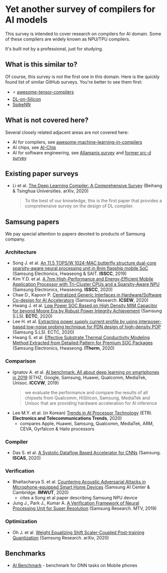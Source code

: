 # Yet another survey of compilers for AI models

This survey is intended to cover research on compilers for AI domain. Some of these compilers are widely known as NPU/TPU compilers.

It's built not by a professional, just for studying.

## What is this similar to?

Of course, this survey is not the first one in this domain. Here is the quickly found list of similar GitHub surveys. You're better to see them first:

- :star: [awesome-tensor-compilers](https://github.com/merrymercy/awesome-tensor-compilers)
- [DL-on-Silicon](https://github.com/gopala-kr/DL-on-Silicon)
- [SpikeNN](https://github.com/gopala-kr/Quantum-Dots/blob/5f678284a308292a44fa7578814860528c5e1d04/05-BCI_Neuromorphic/SpikeNN.md)

## What is not covered here?

Several closely related adjacent areas are not covered here:

- AI for compilers, see [awesome-machine-learning-in-compilers](https://github.com/zwang4/awesome-machine-learning-in-compilers)
- AI chips, see [AI-Chip](https://github.com/basicmi/AI-Chip)
- AI for software engineering, see [Allamanis survey](https://ml4code.github.io/) and [former src-d survey](https://github.com/src-d/awesome-machine-learning-on-source-code)

## Existing paper surveys

- Li et al. [The Deep Learning Compiler: A Comprehensive Survey](https://arxiv.org/pdf/2002.03794.pdf) (Beihang & Tsinghua Universities. arXiv, 2020)
  > To the best of our knowledge, this is the first paper that provides a comprehensive survey on the design of DL compiler.

## Samsung papers

We pay special attention to papers devoted to products of Samsung company.

### Architecture
- Song J. et al. [An 11.5 TOPS/W 1024-MAC butterfly structure dual-core sparsity-aware neural processing unit in 8nm flagship mobile SoC](https://ieeexplore.ieee.org/abstract/document/8662476) (Samsung Electronics, Hwaseong & SAIT. **ISSCC**, 2019)
- Kim Y.D. et al. [A 7nm High-Performance and Energy-Efficient Mobile Application Processor with Tri-Cluster CPUs and a Sparsity-Aware NPU](https://ieeexplore.ieee.org/abstract/document/9062907) (Samsung Electronics, Hwaseong. **ISSCC**, 2020)
- Chae D., Kapoor P. [Centralized Generic Interfaces in Hardware/Software Co-design for AI Accelerators](https://dl.acm.org/doi/pdf/10.1145/3387940.3392225) (Samsung Research. **ICSEW**, 2020)
- Hwang J. et al. [Low Power SOC Based on High Density MIM Capacitor for beyond Moore Era by Robust Power Integrity Achievement](https://ieeexplore.ieee.org/abstract/document/9159268) (Samsung S.LSI. **ECTC**, 2020)
- Lee H. et al. [Extracting power supply current profile by using interposer-based low-noise probing technique for PDN design of high-density POP](https://ieeexplore.ieee.org/stamp/stamp.jsp?tp=&arnumber=9159523) (Samsung S.LSI. ECTC, 2020)
- Hwang S. et al. [Effective Substrate Thermal Conductivity Modeling Method Extracted from Detailed Pattern for Premium SOC Packages](https://ieeexplore.ieee.org/stamp/stamp.jsp?tp=&arnumber=9190556) (Samsung Electronics, Hwaseong. **ITherm**, 2020)

### Comparison
- Ignatov A. et al. [AI benchmark: All about deep learning on smartphones in 2019](https://arxiv.org/pdf/1910.06663.pdf) (ETHZ, Google, Samsung, Huawei, Qualcomm, MediaTek, Unisoc. **ICCVW**, 2019)
  > we evaluate the performance and compare the results of all chipsets from Qualcomm, HiSilicon, Samsung, MediaTek and Unisoc that are providing hardware acceleration for AI inference
- Lee M.Y. et al. (in Korean) [Trends in AI Processor Technology](https://www.koreascience.or.kr/article/JAKO202056463863281.pdf) (ETRI. **Electronics and Telecommunications Trends**, 2020)
  - compares Apple, Huawei, Samsung, Qualcomm, MediaTek, ARM, CEVA, Gyrfalcon & Hailo processors

### Compiler
- Das S. et al. [A Systolic Dataflow Based Accelerator for CNNs](https://ieeexplore.ieee.org/abstract/document/9180403) (Samsung. **ISCAS**, 2020)

### Verification
- Bhattacharya S. et al. [Countering Acoustic Adversarial Attacks in Microphone-equipped Smart Home Devices](https://dl.acm.org/doi/pdf/10.1145/3397332) (Samsung AI Center & Cambridge. **IMWUT**, 2020)
  - cites a Song et al paper describing Samsung NPU device
- Jung J., Park J., Kumar A. [A Verification Framework of Neural Processing Unit for Super Resolution](https://ieeexplore.ieee.org/stamp/stamp.jsp?tp=&arnumber=9027227) (Samsung Research. MTV, 2019)

### Optimization
- Oh J. et al. [Weight Equalizing Shift Scaler-Coupled Post-training Quantization](https://arxiv.org/pdf/2008.05767.pdf) (Samsung Research. arXiv, 2020)


## Benchmarks

- [AI Benchmark](http://ai-benchmark.com/) - benchmark for DNN tasks on Mobile phones
